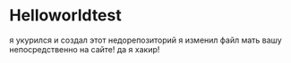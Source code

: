 # Helloworldtest
я укурился и создал этот недорепозиторий
я изменил файл мать вашу непосредственно на сайте! да я хакир!
